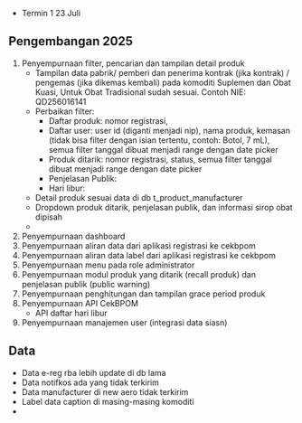 - Termin 1 23 Juli 
## Pengembangan 2025
1. Penyempurnaan filter, pencarian dan tampilan detail produk 
	-  Tampilan data pabrik/ pemberi dan penerima kontrak (jika kontrak) / pengemas (jika dikemas kembali) pada komoditi Suplemen dan Obat Kuasi, Untuk Obat Tradisional sudah sesuai. Contoh NIE: QD256016141
	- Perbaikan filter: 
		- Daftar produk: nomor registrasi, 
		- Daftar user: user id (diganti menjadi nip), nama produk, kemasan (tidak bisa filter dengan isian tertentu, contoh: Botol, 7 mL), semua filter tanggal dibuat menjadi range dengan date picker
		- Produk ditarik: nomor registrasi, status, semua filter tanggal dibuat menjadi range dengan date picker
		- Penjelasan Publik: 
		- Hari libur:
	- Detail produk sesuai data di db t_product_manufacturer
	- Dropdown produk ditarik, penjelasan publik, dan informasi sirop obat dipisah
	- 
2. Penyempurnaan dashboard 
3. Penyempurnaan aliran data dari aplikasi registrasi ke cekbpom 
4. Penyempurnaan aliran data label dari aplikasi registrasi ke cekbpom 
5. Penyempurnaan menu pada role administrator 
6. Penyempurnaan modul produk yang ditarik (recall produk) dan penjelasan publik (public warning)
7. Penyempurnaan penghitungan dan tampilan grace period produk
8. Penyempurnaan API CekBPOM
	- API daftar hari libur
9. Penyempurnaan manajemen user (integrasi data siasn)
## Data
- Data e-reg rba lebih update di db lama
- Data notifkos ada yang tidak terkirim
- Data manufacturer di new aero tidak terkirim
- Label data caption di masing-masing komoditi
-